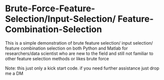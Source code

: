 # Brute-Force-Feature-Selection/Input-Selection/ Feature-Combination-Selection 
This is a simple demonstration of brute feature selection/ input selection/ feature combination selection on both Python and Matlab for researchers/data scientist who are new to the field and still not familiar to other feature selection methods or  likes brute force


Note: this just only a kick start code. if you need further assistance just drop me a DM
